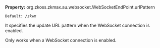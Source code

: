 **Property:** org.zkoss.zkmax.au.websocket.WebSocketEndPoint.urlPattern

`Default: `<i>`/zkwm`</i>

It specifies the update URL pattern when the WebSocket connection is
enabled.

Only works when a WebSocket connection is enabled.
